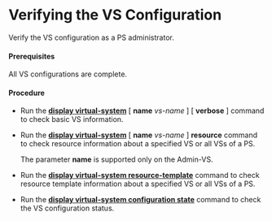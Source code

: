 Verifying the VS Configuration
==============================

Verify the VS configuration as a PS administrator.

#### Prerequisites

All VS configurations are complete.


#### Procedure

* Run the [**display virtual-system**](cmdqueryname=display+virtual-system) [ **name** *vs-name* ] [ **verbose** ] command to check basic VS information.
* Run the [**display virtual-system**](cmdqueryname=display+virtual-system) [ **name** *vs-name* ] **resource** command to check resource information about a specified VS or all VSs of a PS.
  
  
  
  The parameter **name** is supported only on the Admin-VS.
* Run the [**display virtual-system resource-template**](cmdqueryname=display+virtual-system+resource-template) command to check resource template information about a specified VS or all VSs of a PS.
* Run the [**display virtual-system configuration state**](cmdqueryname=display+virtual-system+configuration+state) command to check the VS configuration status.